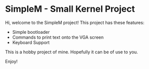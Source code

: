 # SimpleM - Small Kernel Project

Hi, welcome to the SimpleM project!
This project has these features:
- Simple bootloader
- Commands to print text onto the VGA screen
- Keyboard Support

This is a hobby project of mine. Hopefully it can be of use to you.

Enjoy!